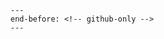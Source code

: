 ```{include} ../CONTRIBUTING.md
---
end-before: <!-- github-only -->
---
```

[calendar versioning]: https://calver.org/
[continuous integration]: quickstart.md#continuous-integration
[cookiecutter]: https://cookiecutter.readthedocs.io/
[documentation]: index.md
[github]: https://github.com/yfukai/yfukai-pypitemplate
[github pages]: https://statisticsnorway.github.io/ssb-pypitemplate/
[issue tracker]: https://github.com/yfukai/yfukai-pypitemplate/issues
[mit license]: https://opensource.org/license/mit/
[nox]: https://nox.thea.codes/
[pull request]: https://github.com/yfukai/yfukai-pypitemplate/pulls
[source code]: https://github.com/yfukai/yfukai-pypitemplate
[user guide]: guide.md#how-to-test-your-project
[uv]: https://docs.astral.sh/uv/
[code of conduct]: codeofconduct
